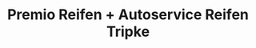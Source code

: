 ---
title: "Premio Reifen + Autoservice Reifen Tripke"
url: /niesky/premio-reifen-autoservice-reifen-tripke/
shop: Autowerkstatt
---